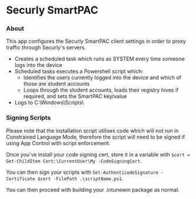 # Securly SmartPAC   

### About
This app configures the Securly SmartPAC client settings in order to proxy traffic through Securly's servers.

* Creates a scheduled task which runs as SYSTEM every time someone logs into the device 
* Scheduled tasks executes a Powershell script which:
    * Identifies the users currently logged into the device and which of those are student accounts
    * Loops through the student accounts, loads their registry hives if required, and sets the SmartPAC key/value
* Logs to C:\Windows\Scripts\

### Signing Scripts

Please note that the installation script utilises code which will not run in Constrained Language Mode, therefore the script will need to be signed if using App Control with script enforcement. 

Once you've install your code signing cert, store it in a variable with `$cert = Get-ChildItem Cert:\CurrentUser\My -CodeSigningCert`.

You can then sign your scripts with `Set-AuthenticodeSignature -Certificate $cert -FilePath .\scriptName.ps1`.

You can then proceed with building your .intunewin package as normal.
 